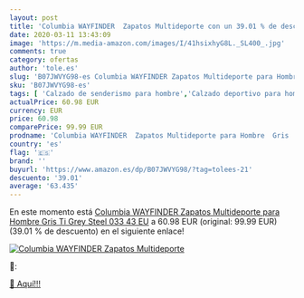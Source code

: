 ```yaml
---
layout: post
title: 'Columbia WAYFINDER  Zapatos Multideporte con un 39.01 % de descuento'
date: 2020-03-11 13:43:09
image: 'https://m.media-amazon.com/images/I/41hsixhyG8L._SL400_.jpg'
comments: true
category: ofertas
author: 'tole.es'
slug: 'B07JWVYG98-es Columbia WAYFINDER Zapatos Multideporte para Hombre Gris...'
sku: 'B07JWVYG98-es'
tags: [ 'Calzado de senderismo para hombre','Calzado deportivo para hombre','Chanclas y sandalias de piscina para hombre','Zapatillas de senderismo para hombre','Zapatillas y calzado deportivo para hombre','Zapatos','Zapatos para hombre','Zapatos y complementos','zapatos', ]
actualPrice: 60.98 EUR
currency: EUR
price: 60.98
comparePrice: 99.99 EUR
prodname: 'Columbia WAYFINDER  Zapatos Multideporte para Hombre  Gris  Ti Grey Steel  033   43 EU'
country: 'es'
flag: '🇪🇸'
brand: ''
buyurl: 'https://www.amazon.es/dp/B07JWVYG98/?tag=tolees-21'
descuento: '39.01'
average: '63.435'
---
```


En este momento está [Columbia WAYFINDER  Zapatos Multideporte para Hombre  Gris  Ti Grey Steel  033   43 EU](https://www.amazon.es/dp/B07JWVYG98/?tag=tolees-21) a 60.98 EUR (original: 99.99 EUR) (39.01 %  de descuento) en el siguiente enlace!

[![Columbia WAYFINDER  Zapatos Multideporte](https://m.media-amazon.com/images/I/41hsixhyG8L._SL400_.jpg)](https://www.amazon.es/dp/B07JWVYG98/?tag=tolees-21)

🔎:


[🛒 Aquí!!!](https://www.amazon.es/dp/B07JWVYG98/?tag=tolees-21)
